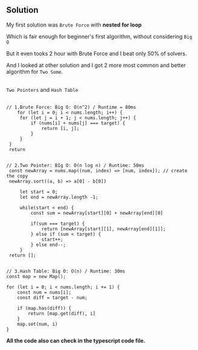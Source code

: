 ​<br><h2>Solution</h2>
<div>
<p>My first solution was <code>Brute Force</code> with <strong>nested for loop</strong></p>
<p>Which is fair enough for beginner's first algorithm, without considering <code>Big O</code></p>
<p>But it even tooks 2 hour with Brute Force and I beat only 50% of solvers.</p>
<p>And I looked at other solution and I got 2 more most common and better algorithm for <code>Two Some</code>.</p>
	<br>
<code>Two Pointers</code> and <code>Hash Table</code>
<br><br>

	// 1.Brute Force: Big O: O(n^2) / Runtime = 80ms
     	for (let i = 0; i < nums.length; i++) {
         for (let j = i + 1; j < nums.length; j++) {
             if (nums[i] + nums[j] === target) {
                 return [i, j];
             }
         }
     }
     return
     

    // 2.Two Pointer: BIg O: O(n log n) / Runtime: 50ms
     const newArray = nums.map((num, index) => [num, index]); // create the copy
     newArray.sort((a, b) => a[0] - b[0])
    
         let start = 0;
         let end = newArray.length -1;

         while(start < end) {
             const sum = newArray[start][0] + newArray[end][0]

             if(sum === target) {
                 return [newArray[start][1], newArray[end][1]];
             } else if (sum < target) {
                 start++;
             } else end--;
         }
     return [];
     

    // 3.Hash Table: Big O: O(n) / Runtime: 30ms
    const map = new Map();

    for (let i = 0; i < nums.length; i += 1) {
        const num = nums[i];
        const diff = target - num;

        if (map.has(diff)) {
            return [map.get(diff), i]
        }
        map.set(num, i)
    }

</div>
<strong>All the code also can check in the typescript code file.</strong>

